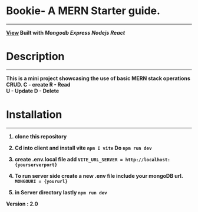 # Bookie- A MERN Starter guide.
------------------------------

 <a href=''><strong>View<strong/></a>
Built with *Mongodb* *Express* *Nodejs* *React*

# Description
-------------
This is a mini project showcasing the use of basic MERN stack operations CRUD.
C - create 
R - Read   
U - Update 
D - Delete 

# Installation
--------------
1. clone this repository

2. Cd into client and install vite 
   `npm I vite`
   Do
  `npm run dev`
3. create .env.local file
   add `VITE_URL_SERVER = http://localhost:{yourserverport}` 

3. To run server side create a new .env file
    include your mongoDB url. `MONGOURI = {yoururl}`
4. in Server directory lastly `npm run dev`


Version : 2.0

 

